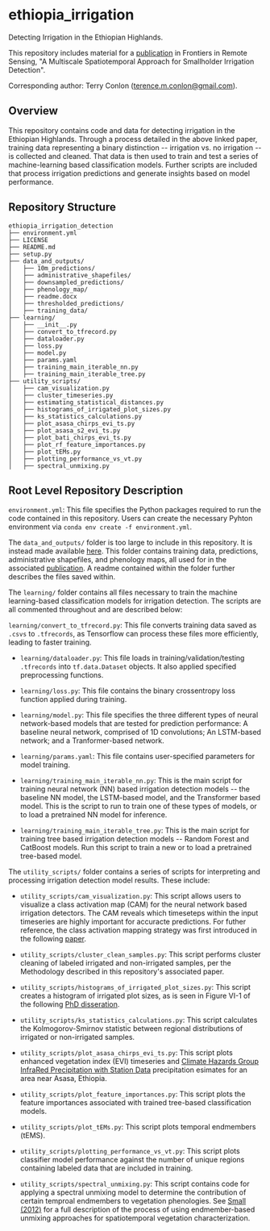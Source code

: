 # ethiopia_irrigation
Detecting Irrigation in the Ethiopian Highlands.

This repository includes material for a [publication](https://www.frontiersin.org/articles/10.3389/frsen.2022.871942/full) in Frontiers in Remote Sensing, "A Multiscale Spatiotemporal Approach for Smallholder Irrigation Detection". 

Corresponding author: Terry Conlon (terence.m.conlon@gmail.com). 

## Overview

This repository contains code and data for detecting irrigation in the Ethiopian Highlands. Through a process detailed in the above linked paper, training data representing a binary distinction -- irrigation vs. no irrigation -- is collected and cleaned. That data is then used to train and test a series of machine-learning based classification models. Further scripts are included that process irrigation predictions and generate insights based on model performance. 

## Repository Structure

```
ethiopia_irrigation_detection
├── environment.yml
├── LICENSE
├── README.md
├── setup.py
├── data_and_outputs/
│   ├── 10m_predictions/
│   ├── administrative_shapefiles/
│   ├── downsampled_predictions/
│   ├── phenology_map/
│   ├── readme.docx
│   ├── thresholded_predictions/
│   ├── training_data/
├── learning/
│   ├── __init__.py
│   ├── convert_to_tfrecord.py
│   ├── dataloader.py
│   ├── loss.py
│   ├── model.py
│   ├── params.yaml
│   ├── training_main_iterable_nn.py
│   ├── training_main_iterable_tree.py
├── utility_scripts/
│   ├── cam_visualization.py
│   ├── cluster_timeseries.py
│   ├── estimating_statistical_distances.py
│   ├── histograms_of_irrigated_plot_sizes.py
│   ├── ks_statistics_calculations.py
│   ├── plot_asasa_chirps_evi_ts.py
│   ├── plot_asasa_s2_evi_ts.py
│   ├── plot_bati_chirps_evi_ts.py
│   ├── plot_rf_feature_importances.py
│   ├── plot_tEMs.py
│   ├── plotting_performance_vs_vt.py
│   ├── spectral_unmixing.py
```

## Root Level Repository Description

`environment.yml`: This file specifies the Python packages required to run the code contained in this repository. Users can create the necessary Pyhton environment via `conda env create -f environment.yml`.

The `data_and_outputs/` folder is too large to include in this repository. It is instead made available [here](https://console.cloud.google.com/storage/browser/terry_phd_export/projects/ethiopia/ethiopia_irrigation_detection). This folder contains training data, predictions, administrative shapefiles, and phenology maps, all used for in the associated [publication](https://www.frontiersin.org/articles/10.3389/frsen.2022.871942/full). A readme contained within the folder further describes the files saved within. 

The `learning/` folder contains all files necessary to train the machine learning-based classification models for irrigation detection. The scripts are all commented throughout and are described below:

`learning/convert_to_tfrecord.py`: This file converts training data saved as `.csvs` to `.tfrecords`, as Tensorflow can process these files more efficiently, leading to faster training. 

* `learning/dataloader.py`: This file loads in training/validation/testing `.tfrecords` into `tf.data.Dataset` objects. It also applied specified preprocessing functions. 

* `learning/loss.py`: This file contains the binary crossentropy loss function applied during training. 

* `learning/model.py`: This file specifies the three different types of neural network-based models that are tested for prediction performance: A baseline neural network, comprised of 1D convolutions; An LSTM-based network; and a Tranformer-based network. 

* `learning/params.yaml`: This file contains user-specified parameters for model training.

* `learning/training_main_iterable_nn.py`: This is the main script for training neural network (NN) based irrigation detection models -- the baseline NN model, the LSTM-based model, and the Transformer based model. This is the script to run to train one of these types of models, or to load a pretrained NN model for inference. 

* `learning/training_main_iterable_tree.py`: This is the main script for training tree based irrigation detection models -- Random Forest and CatBoost models. Run this script to train a new or to load a pretrained tree-based model. 

The `utility_scripts/` folder contains a series of scripts for interpreting and processing irrigation detection model results. These include: 

* `utility_scripts/cam_visualization.py`: This script allows users to visualize a class activation map (CAM) for the neural network based irrigation detectors. The CAM reveals which timeseteps within the input timeseries are highly important for accuracte predictions. For futher reference, the class activation mapping strategy was first introduced in the following [paper](https://arxiv.org/pdf/1512.04150.pdf). 

* `utility_scripts/cluster_clean_samples.py`: This script performs cluster cleaning of labeled irrigated and non-irrigated samples, per the Methodology described in this repository's associated paper.

* `utility_scripts/histograms_of_irrigated_plot_sizes.py`: This script creates a histogram of irrigated plot sizes, as is seen in Figure VI-1 of the following [PhD disseration](https://storage.googleapis.com/terry_phd_export/thesis/tconlon_phd_dissertation.pdf). 

* `utility_scripts/ks_statistics_calculations.py`: This script calculates the Kolmogorov-Smirnov statistic between regional distributions of irrigated or non-irrigated samples.  

* `utility_scripts/plot_asasa_chirps_evi_ts.py`: This script plots enhanced vegetation index (EVI) timeseries and [Climate Hazards Group InfraRed Precipitation with Station Data](https://www.chc.ucsb.edu/data/chirps) precipitation esimates for an area near Asasa, Ethiopia. 

* `utility_scripts/plot_feature_importances.py`: This script plots the feature importances associated with trained tree-based classification models. 

* `utility_scripts/plot_tEMs.py`: This script plots temporal endmembers (tEMS).

* `utility_scripts/plotting_performance_vs_vt.py`: This script plots classifier model performance against the number of unique regions containing labeled data that are included in training.  

* `utility_scripts/spectral_unmixing.py`: This script contains code for applying a spectral unmixing model to determine the contribution of certain temproal endmembers to vegetation phenologies. See [Small (2012)](https://www.sciencedirect.com/science/article/pii/S0034425712002349) for a full description of the process of using endmember-based unmixing approaches for spatiotemporal vegetation characterization. 
